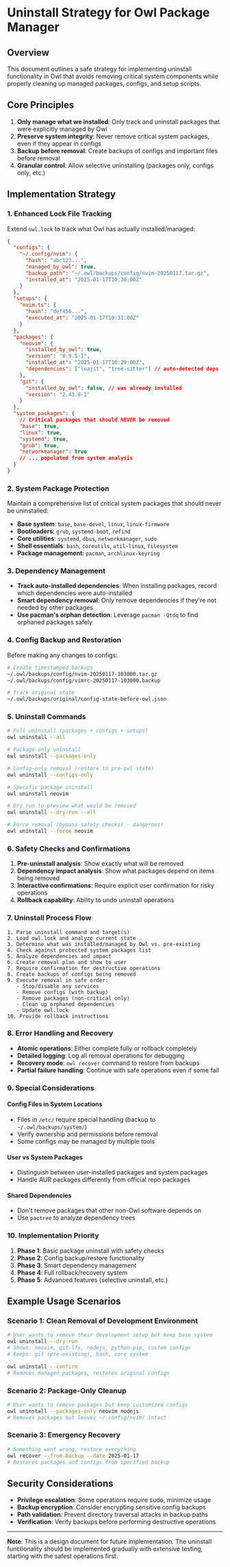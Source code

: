 # Uninstall Strategy for Owl Package Manager

## Overview

This document outlines a safe strategy for implementing uninstall functionality in Owl that avoids removing critical system components while properly cleaning up managed packages, configs, and setup scripts.

## Core Principles

1. **Only manage what we installed**: Only track and uninstall packages that were explicitly managed by Owl
2. **Preserve system integrity**: Never remove critical system packages, even if they appear in configs
3. **Backup before removal**: Create backups of configs and important files before removal
4. **Granular control**: Allow selective uninstalling (packages only, configs only, etc.)

## Implementation Strategy

### 1. Enhanced Lock File Tracking

Extend `owl.lock` to track what Owl has actually installed/managed:

```json
{
  "configs": {
    "~/.config/nvim": {
      "hash": "abc123...",
      "managed_by_owl": true,
      "backup_path": "~/.owl/backups/config/nvim-20250117.tar.gz",
      "installed_at": "2025-01-17T10:30:00Z"
    }
  },
  "setups": {
    "nvim.ts": {
      "hash": "def456...",
      "executed_at": "2025-01-17T10:31:00Z"
    }
  },
  "packages": {
    "neovim": {
      "installed_by_owl": true,
      "version": "0.9.5-1",
      "installed_at": "2025-01-17T10:29:00Z",
      "dependencies": ["luajit", "tree-sitter"] // auto-detected deps
    },
    "git": {
      "installed_by_owl": false, // was already installed
      "version": "2.43.0-1"
    }
  },
  "system_packages": {
    // Critical packages that should NEVER be removed
    "base": true,
    "linux": true,
    "systemd": true,
    "grub": true,
    "networkmanager": true
    // ... populated from system analysis
  }
}
```

### 2. System Package Protection

Maintain a comprehensive list of critical system packages that should never be uninstalled:

- **Base system**: `base`, `base-devel`, `linux`, `linux-firmware`
- **Bootloaders**: `grub`, `systemd-boot`, `refind`
- **Core utilities**: `systemd`, `dbus`, `networkmanager`, `sudo`
- **Shell essentials**: `bash`, `coreutils`, `util-linux`, `filesystem`
- **Package management**: `pacman`, `archlinux-keyring`

### 3. Dependency Management

- **Track auto-installed dependencies**: When installing packages, record which dependencies were auto-installed
- **Smart dependency removal**: Only remove dependencies if they're not needed by other packages
- **Use pacman's orphan detection**: Leverage `pacman -Qtdq` to find orphaned packages safely

### 4. Config Backup and Restoration

Before making any changes to configs:

```bash
# Create timestamped backups
~/.owl/backups/config/nvim-20250117-103000.tar.gz
~/.owl/backups/config/vimrc-20250117-103000.backup

# Track original state
~/.owl/backups/original/config-state-before-owl.json
```

### 5. Uninstall Commands

```bash
# Full uninstall (packages + configs + setups)
owl uninstall --all

# Package-only uninstall
owl uninstall --packages-only

# Config-only removal (restore to pre-owl state)
owl uninstall --configs-only

# Specific package uninstall
owl uninstall neovim

# Dry run to preview what would be removed
owl uninstall --dry-run --all

# Force removal (bypass safety checks) - dangerous!
owl uninstall --force neovim
```

### 6. Safety Checks and Confirmations

1. **Pre-uninstall analysis**: Show exactly what will be removed
2. **Dependency impact analysis**: Show what packages depend on items being removed
3. **Interactive confirmations**: Require explicit user confirmation for risky operations
4. **Rollback capability**: Ability to undo uninstall operations

### 7. Uninstall Process Flow

```
1. Parse uninstall command and target(s)
2. Load owl.lock and analyze current state
3. Determine what was installed/managed by Owl vs. pre-existing
4. Check against protected system packages list
5. Analyze dependencies and impact
6. Create removal plan and show to user
7. Require confirmation for destructive operations
8. Create backups of configs being removed
9. Execute removal in safe order:
   - Stop/disable any services
   - Remove configs (with backup)
   - Remove packages (non-critical only)
   - Clean up orphaned dependencies
   - Update owl.lock
10. Provide rollback instructions
```

### 8. Error Handling and Recovery

- **Atomic operations**: Either complete fully or rollback completely
- **Detailed logging**: Log all removal operations for debugging
- **Recovery mode**: `owl recover` command to restore from backups
- **Partial failure handling**: Continue with safe operations even if some fail

### 9. Special Considerations

#### Config Files in System Locations
- Files in `/etc/` require special handling (backup to `~/.owl/backups/system/`)
- Verify ownership and permissions before removal
- Some configs may be managed by multiple tools

#### User vs System Packages
- Distinguish between user-installed packages and system packages
- Handle AUR packages differently from official repo packages

#### Shared Dependencies
- Don't remove packages that other non-Owl software depends on
- Use `pactree` to analyze dependency trees

### 10. Implementation Priority

1. **Phase 1**: Basic package uninstall with safety checks
2. **Phase 2**: Config backup/restore functionality  
3. **Phase 3**: Smart dependency management
4. **Phase 4**: Full rollback/recovery system
5. **Phase 5**: Advanced features (selective uninstall, etc.)

## Example Usage Scenarios

### Scenario 1: Clean Removal of Development Environment
```bash
# User wants to remove their development setup but keep base system
owl uninstall --dry-run
# Shows: neovim, git-lfs, nodejs, python-pip, custom configs
# Keeps: git (pre-existing), bash, core system

owl uninstall --confirm
# Removes managed packages, restores original configs
```

### Scenario 2: Package-Only Cleanup
```bash
# User wants to remove packages but keep customized configs
owl uninstall --packages-only neovim nodejs
# Removes packages but leaves ~/.config/nvim/ intact
```

### Scenario 3: Emergency Recovery
```bash
# Something went wrong, restore everything
owl recover --from-backup --date 2025-01-17
# Restores packages and configs from specified backup
```

## Security Considerations

- **Privilege escalation**: Some operations require sudo, minimize usage
- **Backup encryption**: Consider encrypting sensitive config backups
- **Path validation**: Prevent directory traversal attacks in backup paths
- **Verification**: Verify backups before performing destructive operations

---

**Note**: This is a design document for future implementation. The uninstall functionality should be implemented gradually with extensive testing, starting with the safest operations first.